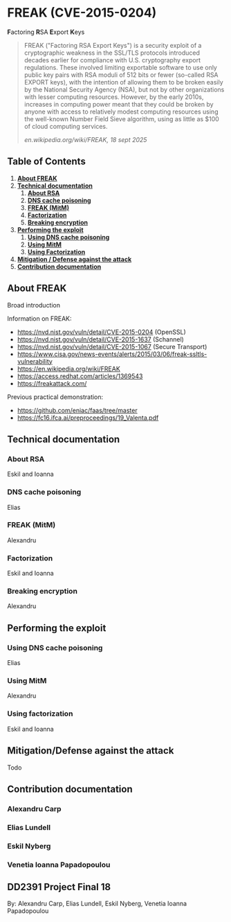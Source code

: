 # FREAK (CVE-2015-0204)

**F**actoring **R**SA **E**xport **K**eys

> FREAK ("Factoring RSA Export Keys") is a security exploit of a cryptographic weakness in the SSL/TLS protocols introduced decades earlier for compliance with U.S. cryptography export regulations. These involved limiting exportable software to use only public key pairs with RSA moduli of 512 bits or fewer (so-called RSA EXPORT keys), with the intention of allowing them to be broken easily by the National Security Agency (NSA), but not by other organizations with lesser computing resources. However, by the early 2010s, increases in computing power meant that they could be broken by anyone with access to relatively modest computing resources using the well-known Number Field Sieve algorithm, using as little as $100 of cloud computing services.
> 
> *en.wikipedia.org/wiki/FREAK, 18 sept 2025*

## Table of Contents

1. [**About FREAK**](#about-freak)
1. [**Technical documentation**](#technical-documentation)
   1. [**About RSA**](#about-rsa)
   1. [**DNS cache poisoning**](#dns-cache-poisoning)
   1. [**FREAK (MitM)**](#freak-mitm)
   1. [**Factorization**](#factorization)
   1. [**Breaking encryption**](#breaking-encryption)
1. [**Performing the exploit**](#performing-the-exploit)
   1. [**Using DNS cache poisoning**](#using-dns-cache-poisoning)
   1. [**Using MitM**](#using-mitm)
   1. [**Using Factorization**](#using-factorization)
1. [**Mitigation / Defense against the attack**](#1-about-freak)
1. [**Contribution documentation**](#contribution-documentation)

## About FREAK

Broad introduction

Information on FREAK:
- https://nvd.nist.gov/vuln/detail/CVE-2015-0204 (OpenSSL)
- https://nvd.nist.gov/vuln/detail/CVE-2015-1637 (Schannel)
- https://nvd.nist.gov/vuln/detail/CVE-2015-1067 (Secure Transport)
- https://www.cisa.gov/news-events/alerts/2015/03/06/freak-ssltls-vulnerability
- https://en.wikipedia.org/wiki/FREAK
- https://access.redhat.com/articles/1369543
- https://freakattack.com/

Previous practical demonstration:

- https://github.com/eniac/faas/tree/master
- https://fc16.ifca.ai/preproceedings/19_Valenta.pdf

## Technical documentation

### About RSA

Eskil and Ioanna

### DNS cache poisoning

Elias

### FREAK (MitM)

Alexandru

### Factorization

Eskil and Ioanna

### Breaking encryption

Alexandru

## Performing the exploit

### Using DNS cache poisoning

Elias

### Using MitM

Alexandru

### Using factorization

Eskil and Ioanna

## Mitigation/Defense against the attack

Todo

## Contribution documentation

### Alexandru Carp

### Elias Lundell

### Eskil Nyberg

### Venetia Ioanna Papadopoulou

## DD2391 Project Final 18

By: Alexandru Carp, Elias Lundell, Eskil Nyberg, Venetia Ioanna Papadopoulou
